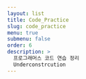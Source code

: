 ```yaml
---
layout: list
title: Code_Practice
slug: code_practice
menu: true
submenu: false
order: 6
description: >
  프로그래머스 코드 연습 정리 
  Underconstrcution
---
```

